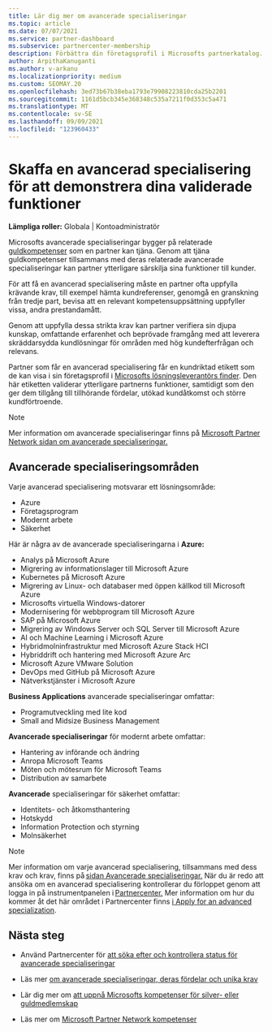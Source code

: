 ```yaml
---
title: Lär dig mer om avancerade specialiseringar
ms.topic: article
ms.date: 07/07/2021
ms.service: partner-dashboard
ms.subservice: partnercenter-membership
description: Förbättra din företagsprofil i Microsofts partnerkatalog. Lär dig mer om de avancerade specialiseringar som du kan uppnå tillsammans med dina befintliga guld- och silverkompetenser.
author: ArpithaKanuganti
ms.author: v-arkanu
ms.localizationpriority: medium
ms.custom: SEOMAY.20
ms.openlocfilehash: 3ed73b67b38eba1793e79908223810cda25b2201
ms.sourcegitcommit: 1161d5bcb345e368348c535a7211f0d353c5a471
ms.translationtype: MT
ms.contentlocale: sv-SE
ms.lasthandoff: 09/09/2021
ms.locfileid: "123960433"
---
```

# <a name="earn-an-advanced-specialization-to-showcase-your-validated-capabilities"></a>Skaffa en avancerad specialisering för att demonstrera dina validerade funktioner

**Lämpliga roller:** Globala | Kontoadministratör

Microsofts avancerade specialiseringar bygger på relaterade [guldkompetenser](learn-about-competencies.md) som en partner kan tjäna. Genom att tjäna guldkompetenser tillsammans med deras relaterade avancerade specialiseringar kan partner ytterligare särskilja sina funktioner till kunder.

För att få en avancerad specialisering måste en partner ofta uppfylla krävande krav, till exempel hämta kundreferenser, genomgå en granskning från tredje part, bevisa att en relevant kompetensuppsättning uppfyller vissa, andra prestandamått.

Genom att uppfylla dessa strikta krav kan partner verifiera sin djupa kunskap, omfattande erfarenhet och beprövade framgång med att leverera skräddarsydda kundlösningar för områden med hög kundefterfrågan och relevans.

Partner som får en avancerad specialisering får en kundriktad etikett som de kan visa i sin företagsprofil i [Microsofts lösningsleverantörs finder](https://www.microsoft.com/solution-providers/home). Den här etiketten validerar ytterligare partnerns funktioner, samtidigt som den ger dem tillgång till tillhörande fördelar, utökad kundåtkomst och större kundförtroende.

> [!NOTE]
> Mer information om avancerade specialiseringar finns på [Microsoft Partner Network sidan om avancerade specialiseringar.](https://partner.microsoft.com/membership/advanced-specialization)

## <a name="advanced-specialization-areas"></a>Avancerade specialiseringsområden

Varje avancerad specialisering motsvarar ett lösningsområde:

- Azure
- Företagsprogram
- Modernt arbete
- Säkerhet

Här är några av de avancerade specialiseringarna i **Azure:**

- Analys på Microsoft Azure
- Migrering av informationslager till Microsoft Azure
- Kubernetes på Microsoft Azure
- Migrering av Linux- och databaser med öppen källkod till Microsoft Azure
- Microsofts virtuella Windows-datorer
- Modernisering för webbprogram till Microsoft Azure
- SAP på Microsoft Azure
- Migrering av Windows Server och SQL Server till Microsoft Azure
- AI och Machine Learning i Microsoft Azure
- Hybridmolninfrastruktur med Microsoft Azure Stack HCI
- Hybriddrift och hantering med Microsoft Azure Arc
- Microsoft Azure VMware Solution
- DevOps med GitHub på Microsoft Azure
- Nätverkstjänster i Microsoft Azure


**Business Applications** avancerade specialiseringar omfattar:

- Programutveckling med lite kod
- Small and Midsize Business Management

**Avancerade specialiseringar** för modernt arbete omfattar:

- Hantering av införande och ändring
- Anropa Microsoft Teams
- Möten och mötesrum för Microsoft Teams
- Distribution av samarbete

**Avancerade** specialiseringar för säkerhet omfattar:

- Identitets- och åtkomsthantering
- Hotskydd
- Information Protection och styrning
- Molnsäkerhet

> [!NOTE]
> Mer information om varje avancerad specialisering, tillsammans med dess krav och krav, finns på [sidan Avancerade specialiseringar.](https://partner.microsoft.com/membership/advanced-specialization) När du är redo att ansöka om en avancerad specialisering kontrollerar du förloppet genom att logga in på instrumentpanelen i [Partnercenter.](https://partner.microsoft.com/dashboard) Mer information om hur du kommer åt det här området i Partnercenter finns [i Apply for an advanced specialization](advanced-specializations-apply.md).

## <a name="next-steps"></a>Nästa steg

- Använd Partnercenter för [att söka efter och kontrollera status för avancerade specialiseringar](advanced-specializations-apply.md)

- Läs mer [om avancerade specialiseringar, deras fördelar och unika krav](https://partner.microsoft.com/membership/advanced-specialization)

- Lär dig mer om [att uppnå Microsofts kompetenser för silver- eller guldmedlemskap](learn-about-competencies.md)

- Läs mer om [Microsoft Partner Network kompetenser](https://partner.microsoft.com/membership/competencies)

